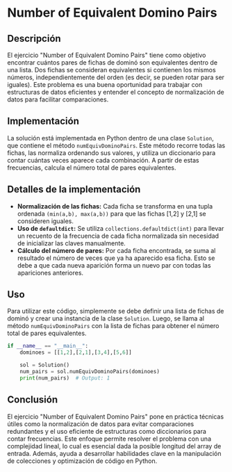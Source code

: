 # Number of Equivalent Domino Pairs

## Descripción

El ejercicio "Number of Equivalent Domino Pairs" tiene como objetivo encontrar cuántos pares de fichas de dominó son equivalentes dentro de una lista. Dos fichas se consideran equivalentes si contienen los mismos números, independientemente del orden (es decir, se pueden rotar para ser iguales). Este problema es una buena oportunidad para trabajar con estructuras de datos eficientes y entender el concepto de normalización de datos para facilitar comparaciones.

## Implementación

La solución está implementada en Python dentro de una clase `Solution`, que contiene el método `numEquivDominoPairs`. Este método recorre todas las fichas, las normaliza ordenando sus valores, y utiliza un diccionario para contar cuántas veces aparece cada combinación. A partir de estas frecuencias, calcula el número total de pares equivalentes.

## Detalles de la implementación

- **Normalización de las fichas:** Cada ficha se transforma en una tupla ordenada `(min(a,b), max(a,b))` para que las fichas [1,2] y [2,1] se consideren iguales.
- **Uso de `defaultdict`:** Se utiliza `collections.defaultdict(int)` para llevar un recuento de la frecuencia de cada ficha normalizada sin necesidad de inicializar las claves manualmente.
- **Cálculo del número de pares:** Por cada ficha encontrada, se suma al resultado el número de veces que ya ha aparecido esa ficha. Esto se debe a que cada nueva aparición forma un nuevo par con todas las apariciones anteriores.

## Uso

Para utilizar este código, simplemente se debe definir una lista de fichas de dominó y crear una instancia de la clase `Solution`. Luego, se llama al método `numEquivDominoPairs` con la lista de fichas para obtener el número total de pares equivalentes.

```python
if __name__ == "__main__":
    dominoes = [[1,2],[2,1],[3,4],[5,6]]

    sol = Solution()
    num_pairs = sol.numEquivDominoPairs(dominoes)
    print(num_pairs)  # Output: 1
```

## Conclusión

El ejercicio "Number of Equivalent Domino Pairs" pone en práctica técnicas útiles como la normalización de datos para evitar comparaciones redundantes y el uso eficiente de estructuras como diccionarios para contar frecuencias. Este enfoque permite resolver el problema con una complejidad lineal, lo cual es esencial dada la posible longitud del array de entrada. Además, ayuda a desarrollar habilidades clave en la manipulación de colecciones y optimización de código en Python.
